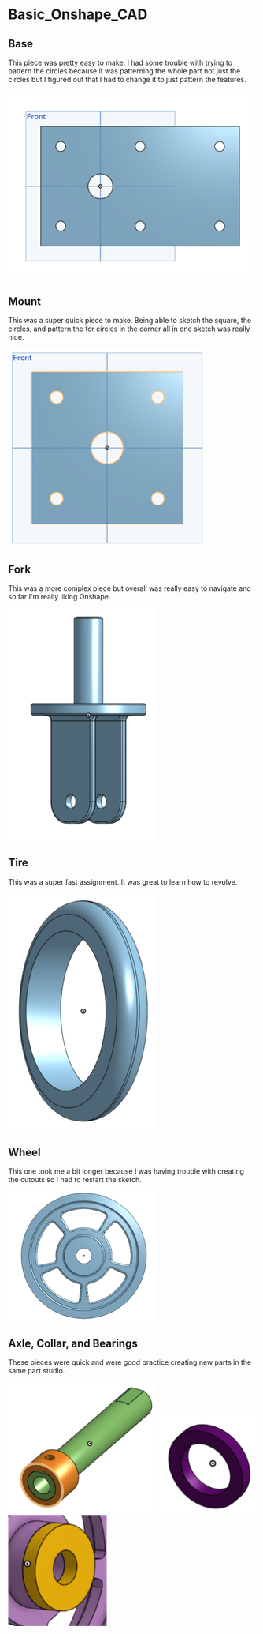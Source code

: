 # Basic_Onshape_CAD

## Base
This piece was pretty easy to make. I had some trouble with trying to pattern the circles because it was patterning the whole part not just the circles but I figured out that I had to change it to just pattern the features. 

<img src="Media/CasterBase.png" width="500">

## Mount
This was a super quick piece to make. Being able to sketch the square, the circles, and pattern the for circles in the corner all in one sketch was really nice.

<img src="Media/CasterMount.png" width="400">

## Fork
This was a more complex piece but overall was really easy to navigate and so far I'm really liking Onshape.


<img src="Media/CasterFork.png" width="300">

## Tire
This was a super fast assignment. It was great to learn how to revolve.


<img src="Media/CasterTire.png" width="300">

## Wheel
This one took me a bit longer because I was having trouble with creating the cutouts so I had to restart the sketch.


<img src="Media/CasterWheel.png" width="300">

## Axle, Collar, and Bearings
These pieces were quick and were good practice creating new parts in the same part studio.

<img src="Media/CasterAxleCollar.png" width="300"> <img src="Media/CasterBigBearing.png" width="200"> <img src="Media/CasterBearing.png" width="200">
